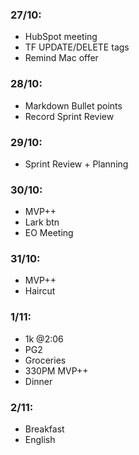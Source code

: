 ### 27/10: 
- HubSpot meeting
- TF UPDATE/DELETE tags
- Remind Mac offer
### 28/10: 	
- Markdown Bullet points
- Record Sprint Review
### 29/10: 	
- Sprint Review + Planning
### 30/10: 
- MVP++
- Lark btn
- EO Meeting
### 31/10: 	
- MVP++
- Haircut
### 1/11: 
- 1k @2:06
- PG2
- Groceries
- 330PM MVP++
- Dinner
### 2/11:
- Breakfast
- English 